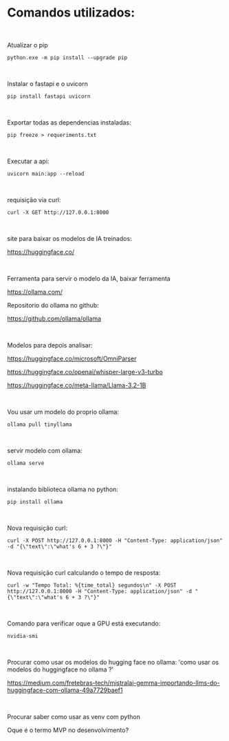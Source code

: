 <h1>Comandos utilizados:</h1>

<br>

Atualizar o pip
```
python.exe -m pip install --upgrade pip
```

<br>

Instalar o fastapi e o uvicorn
```
pip install fastapi uvicorn
```

<br>

Exportar todas as dependencias instaladas:
```
pip freeze > requeriments.txt
```

<br>

Executar a api:
```
uvicorn main:app --reload
```

<br>

requisição via curl:
```
curl -X GET http://127.0.0.1:8000
```

<br>

site para baixar os modelos de IA treinados:

https://huggingface.co/

<br>

Ferramenta para servir o modelo da IA, baixar ferramenta

https://ollama.com/

Repositorio do ollama no github:

https://github.com/ollama/ollama

<br>

Modelos para depois analisar:

https://huggingface.co/microsoft/OmniParser

https://huggingface.co/openai/whisper-large-v3-turbo

https://huggingface.co/meta-llama/Llama-3.2-1B

<br>

Vou usar um modelo do proprio ollama: 
```
ollama pull tinyllama
```

<br>

servir modelo com ollama:
```
ollama serve
```

<br>

instalando biblioteca ollama no python:
```
pip install ollama
```

<br>

Nova requisição curl:
```
curl -X POST http://127.0.0.1:8000 -H "Content-Type: application/json" -d "{\"text\":\"what's 6 + 3 ?\"}"
```

<br>

Nova requisição curl calculando o tempo de resposta:
```
curl -w "Tempo Total: %{time_total} segundos\n" -X POST http://127.0.0.1:8000 -H "Content-Type: application/json" -d "{\"text\":\"what's 6 + 3 ?\"}"
```

<br>

Comando para verificar oque a GPU está executando:
```
nvidia-smi 
```

<br>

Procurar como usar os modelos do hugging face no ollama:
'como usar os modelos do huggingface no ollama ?'

https://medium.com/fretebras-tech/mistralai-gemma-importando-llms-do-huggingface-com-ollama-49a7729baef1

<br>

Procurar saber como usar as venv com python

Oque é o termo MVP no desenvolvimento?